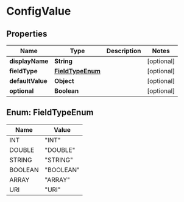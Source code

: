 
# ConfigValue

## Properties
Name | Type | Description | Notes
------------ | ------------- | ------------- | -------------
**displayName** | **String** |  |  [optional]
**fieldType** | [**FieldTypeEnum**](#FieldTypeEnum) |  |  [optional]
**defaultValue** | **Object** |  |  [optional]
**optional** | **Boolean** |  |  [optional]


<a name="FieldTypeEnum"></a>
## Enum: FieldTypeEnum
Name | Value
---- | -----
INT | &quot;INT&quot;
DOUBLE | &quot;DOUBLE&quot;
STRING | &quot;STRING&quot;
BOOLEAN | &quot;BOOLEAN&quot;
ARRAY | &quot;ARRAY&quot;
URI | &quot;URI&quot;




